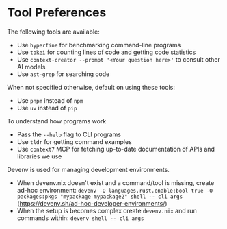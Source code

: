 # Tool Preferences

The following tools are available:

- Use `hyperfine` for benchmarking command-line programs
- Use `tokei` for counting lines of code and getting code statistics
- Use `context-creator --prompt '<Your question here>'` to consult other AI models
- Use `ast-grep` for searching code

When not specified otherwise, default on using these tools:

- Use `pnpm` instead of `npm`
- Use `uv` instead of `pip`

To understand how programs work
- Pass the `--help` flag to CLI programs
- Use `tldr` for getting command examples
- Use `context7` MCP for fetching up-to-date documentation of APIs and libraries we use

Devenv is used for managing development environments.
- When devenv.nix doesn't exist and a command/tool is missing, create ad-hoc environment:
`devenv -O languages.rust.enable:bool true -O packages:pkgs "mypackage mypackage2" shell -- cli args` (https://devenv.sh/ad-hoc-developer-environments/)
- When the setup is becomes complex create `devenv.nix` and run commands within:
`devenv shell -- cli args`

